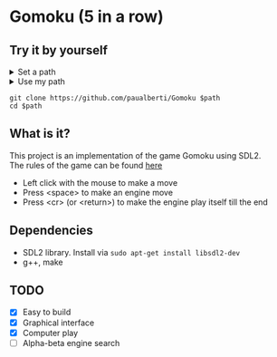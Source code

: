 # Gomoku (5 in a row)

## Try it by yourself

<details><summary>Set a path</summary>

```
path=<your_path>
```
</details>

<details><summary>Use my path</summary>

```
path=$HOME/Gomoku/
```

</details>

```
git clone https://github.com/paualberti/Gomoku $path
cd $path
```

## What is it?

This project is an implementation of the game Gomoku using SDL2.<br>
The rules of the game can be found [here](https://en.wikipedia.org/wiki/Gomoku)

* Left click with the mouse to make a move
* Press \<space\> to make an engine move
* Press \<cr\> (or \<return\>) to make the engine play itself till the end

## Dependencies

* SDL2 library. Install via `sudo apt-get install libsdl2-dev`
* g++, make

## TODO

* [x] Easy to build
* [x] Graphical interface
* [x] Computer play
* [ ] Alpha-beta engine search
